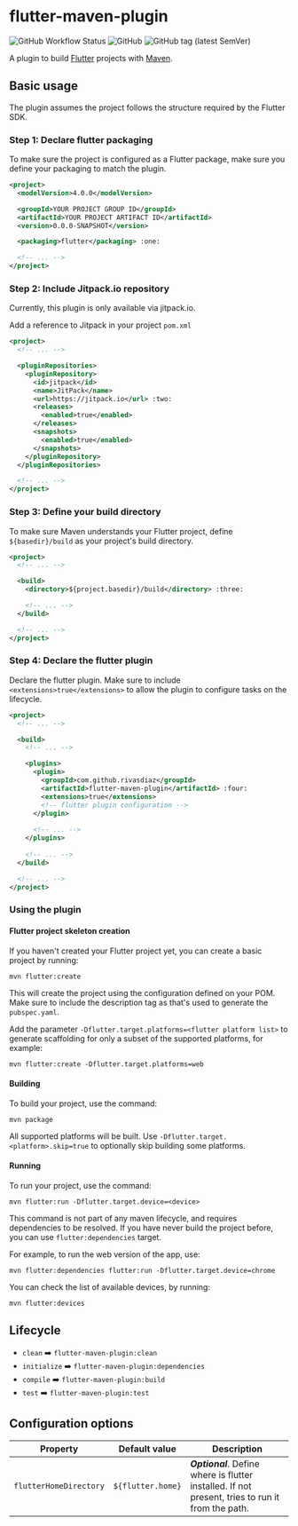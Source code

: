 # flutter-maven-plugin

![GitHub Workflow Status](https://img.shields.io/github/workflow/status/rivasdiaz/flutter-maven-plugin/Build?style=for-the-badge)
![GitHub](https://img.shields.io/github/license/rivasdiaz/flutter-maven-plugin?style=for-the-badge)
![GitHub tag (latest SemVer)](https://img.shields.io/github/v/tag/rivasdiaz/flutter-maven-plugin?sort=semver&style=for-the-badge)

A plugin to build [Flutter](https://flutter.dev) projects with [Maven](https://maven.apache.org).

## Basic usage

The plugin assumes the project follows the structure required by the Flutter SDK.

### Step 1: Declare flutter packaging

To make sure the project is configured as a Flutter package, make sure you define your packaging
to match the plugin.

```xml
<project>
  <modelVersion>4.0.0</modelVersion>

  <groupId>YOUR PROJECT GROUP ID</groupId>
  <artifactId>YOUR PROJECT ARTIFACT ID</artifactId>
  <version>0.0.0-SNAPSHOT</version>

  <packaging>flutter</packaging> :one:

  <!-- ... -->
</project>
```

### Step 2: Include Jitpack.io repository

Currently, this plugin is only available via jitpack.io.

Add a reference to Jitpack in your project `pom.xml`

```xml
<project>
  <!-- ... -->

  <pluginRepositories>
    <pluginRepository>
      <id>jitpack</id>
      <name>JitPack</name>
      <url>https://jitpack.io</url> :two:
      <releases>
        <enabled>true</enabled>
      </releases>
      <snapshots>
        <enabled>true</enabled>
      </snapshots>
    </pluginRepository>
  </pluginRepositories>

  <!-- ... -->
</project>
```

### Step 3: Define your build directory

To make sure Maven understands your Flutter project, define `${basedir}/build` as your project's
build directory.

```xml
<project>
  <!-- ... -->

  <build>
    <directory>${project.basedir}/build</directory> :three:

    <!-- ... -->
  </build>

  <!-- ... -->
</project>
```

### Step 4: Declare the flutter plugin

Declare the flutter plugin. Make sure to include `<extensions>true</extensions>` to allow the plugin
to configure tasks on the lifecycle.

```xml
<project>
  <!-- ... -->

  <build>
    <!-- ... -->

    <plugins>
      <plugin>
        <groupId>com.github.rivasdiaz</groupId>
        <artifactId>flutter-maven-plugin</artifactId> :four:
        <extensions>true</extensions>
        <!-- flutter plugin configuration -->
      </plugin>
      
      <!-- ... -->
    </plugins>
  
    <!-- ... -->
  </build>

  <!-- ... -->
</project>
```

### Using the plugin

#### Flutter project skeleton creation

If you haven't created your Flutter project yet, you can create a basic project by running:

```shell
mvn flutter:create
```

This will create the project using the configuration defined on your POM. Make sure to include
the description tag as that's used to generate the `pubspec.yaml`.

Add the parameter `-Dflutter.target.platforms=<flutter platform list>` to generate scaffolding
for only a subset of the supported platforms, for example:

```shell
mvn flutter:create -Dflutter.target.platforms=web
```

#### Building

To build your project, use the command:

```shell
mvn package
```

All supported platforms will be built. Use `-Dflutter.target.<platform>.skip=true` to optionally 
skip building some platforms.

#### Running

To run your project, use the command:

```shell
mvn flutter:run -Dflutter.target.device=<device>
```

This command is not part of any maven lifecycle, and requires dependencies to be resolved. If you
have never build the project before, you can use `flutter:dependencies` target.

For example, to run the web version of the app, use:

```shell
mvn flutter:dependencies flutter:run -Dflutter.target.device=chrome
```

You can check the list of available devices, by running:

```shell
mvn flutter:devices
```

## Lifecycle

* `clean` :arrow_right: `flutter-maven-plugin:clean`
* `initialize` :arrow_right: `flutter-maven-plugin:dependencies`
* `compile` :arrow_right: `flutter-maven-plugin:build`
* `test` :arrow_right: `flutter-maven-plugin:test`

## Configuration options

| Property | Default value | Description |
|----------|---------------|-------------|
| `flutterHomeDirectory` | `${flutter.home}` | **_Optional_**. Define where is flutter installed. If not present, tries to run it from the path. |
